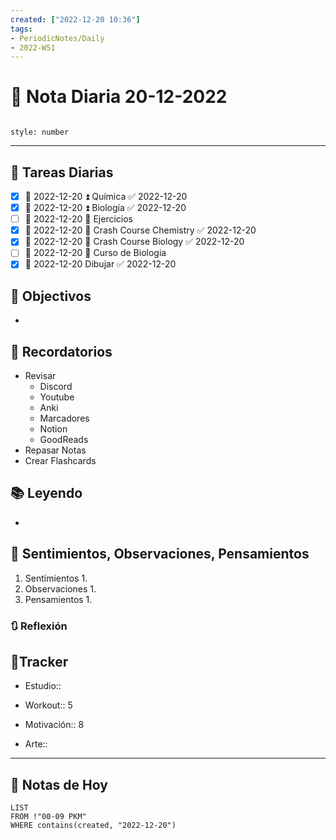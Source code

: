 ```yaml
---
created: ["2022-12-20 10:36"]
tags:
- PeriodicNotes/Daily
- 2022-W51
---
```


# 📅 Nota Diaria 20-12-2022
```toc

style: number

```

---
## 🔷 Tareas Diarias
- [x] 📅 2022-12-20 ⏫ Química ✅ 2022-12-20
- [x] 📅 2022-12-20 ⏫ Biología ✅ 2022-12-20
- [ ] 📅 2022-12-20 🔼 Ejercicios
- [x] 📅 2022-12-20 🔽 Crash Course Chemistry ✅ 2022-12-20
- [x] 📅 2022-12-20 🔽 Crash Course Biology ✅ 2022-12-20
- [ ] 📅 2022-12-20 🔽 Curso de Biologia
- [x] 📅 2022-12-20 Dibujar ✅ 2022-12-20

## 🎯 Objectivos
- 
## 📕 Recordatorios
- Revisar
	- Discord
	- Youtube
	- Anki
	- Marcadores
	- Notion
	- GoodReads
- Repasar Notas
- Crear Flashcards

## 📚 Leyendo
- 
## 💬 Sentimientos, Observaciones, Pensamientos 
1. Sentimientos
	1. 
2. Observaciones
	1. 
3. Pensamientos
	1. 
### 🔃 Reflexión

## 🔷Tracker

- Estudio::

- Workout:: 5

- Motivación:: 8

- Arte::
---

## 📅 Notas de Hoy
```dataview
LIST 
FROM !"00-09 PKM" 
WHERE contains(created, "2022-12-20")
```